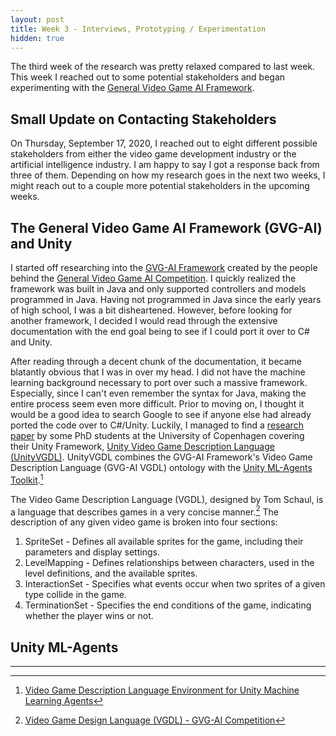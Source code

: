 ```yaml
---
layout: post
title: Week 3 - Interviews, Prototyping / Experimentation
hidden: true
---
```


The third week of the research was pretty relaxed compared to last week. This week I reached out to some potential stakeholders and began experimenting with the [General Video Game AI Framework](https://github.com/GAIGResearch/gvgai/wiki).

## Small Update on Contacting Stakeholders

On Thursday, September 17, 2020, I reached out to eight different possible stakeholders from either the video game development industry or the artificial intelligence industry. I am happy to say I got a response back from three of them. Depending on how my research goes in the next two weeks, I might reach out to a couple more potential stakeholders in the upcoming weeks.

## The General Video Game AI Framework (GVG-AI) and Unity

I started off researching into the [GVG-AI Framework](https://github.com/GAIGResearch/gvgai/wiki) created by the people behind the [General Video Game AI Competition](http://www.gvgai.net/). I quickly realized the framework was built in Java and only supported controllers and models programmed in Java. Having not programmed in Java since the early years of high school, I was a bit disheartened. However, before looking for another framework, I decided I would read through the extensive documentation with the end goal being to see if I could port it over to C# and Unity. 

After reading through a decent chunk of the documentation, it became blatantly obvious that I was in over my head. I did not have the machine learning background necessary to port over such a massive framework. Especially, since I can't even remember the syntax for Java, making the entire process seem even more difficult. Prior to moving on, I thought it would be a good idea to search Google to see if anyone else had already ported the code over to C#/Unity. Luckily, I managed to find a [research paper](https://ieee-cog.org/2019/papers/paper_209.pdf) by some PhD students at the University of Copenhagen covering their Unity Framework, [Unity Video Game Description Language (UnityVGDL)](https://github.com/pyjamads/UnityVGDL). UnityVGDL combines the GVG-AI Framework's Video Game Description Language (GVG-AI VGDL) ontology with the [Unity ML-Agents Toolkit](https://github.com/Unity-Technologies/ml-agents).[^fn-unityvgdl_paper]

The Video Game Description Language (VGDL), designed by Tom Schaul, is a language that describes games in a very concise manner.[^fn-vgdl_definition] The description of any given video game is broken into four sections:
1. SpriteSet - Defines all available sprites for the game, including their parameters and display settings.
2. LevelMapping - Defines relationships between characters, used in the level definitions, and the available sprites.
3. InteractionSet - Specifies what events occur when two sprites of a given type collide in the game.
4. TerminationSet - Specifies the end conditions of the game, indicating whether the player wins or not.




## Unity ML-Agents



-----

[^fn-unityvgdl_paper]: [Video Game Description Language Environment for Unity Machine Learning Agents](https://ieee-cog.org/2019/papers/paper_209.pdf)
[^fn-vgdl_definition]: [Video Game Design Language (VGDL) - GVG-AI Competition](http://www.gvgai.net/vgdl.php)
